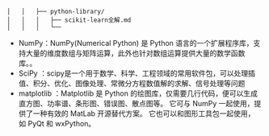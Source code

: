 ```
│   │   ├── python-library/
│   │   │   ├── scikit-learn全解.md
│   │   │   └── 
```

- NumPy：NumPy(Numerical Python) 是 Python 语言的一个扩展程序库，支持大量的维度数组与矩阵运算，此外也针对数组运算提供大量的数学函数库。。
- SciPy ：scipy是一个用于数学、科学、工程领域的常用软件包，可以处理插值、积分、优化、图像处理、常微分方程数值解的求解、信号处理等问题
- matplotlib ：Matplotlib 是 Python 的绘图库，仅需要几行代码，便可以生成直方图、功率谱、条形图、错误图、散点图等。 它可与 NumPy 一起使用，提供了一种有效的 MatLab 开源替代方案。 它也可以和图形工具包一起使用，如 PyQt 和 wxPython。
